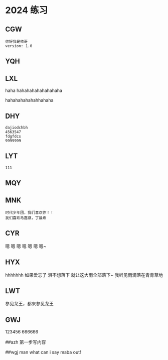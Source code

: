 # 2024 练习

## CGW

    你好我是帅哥
    version: 1.0

## YQH

## LXL

haha hahahahahahahahaha

hahahahahahahhahaha

## DHY

    dajiodchbh
    4563547
    fdgfdcs
    9999999

## LYT

    111

## MQY

## MNK

    时代少年团，我们喜欢你！！
    我们喜欢马嘉祺，丁晨希

## CYR

嗯 嗯 嗯 嗯 嗯 嗯 嗯~

## HYX

hhhhhhh
如果爱忘了 泪不想落下
就让这大雨全部落下~
我听见雨滴落在青青草地

## LWT

参见龙王，都来参见龙王

## GWJ

123456
666666

##azh
第一步写内容

##wgj
man what can i say maba out!
